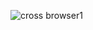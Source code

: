 

![cross browser1](https://github.com/user-attachments/assets/8945e601-a422-4580-a4d6-a2b472e67f74)

